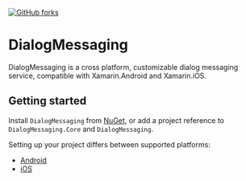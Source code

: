 [![GitHub forks](https://img.shields.io/nuget/dt/DialogMessaging.svg)](https://www.nuget.org/packages/DialogMessaging/)

# DialogMessaging

DialogMessaging is a cross platform, customizable dialog messaging service, compatible with Xamarin.Android and
Xamarin.iOS.

## Getting started

Install `DialogMessaging` from [NuGet](https://www.nuget.org/packages/DialogMessaging/), or add a project reference
to `DialogMessaging.Core` and `DialogMessaging`.

Setting up your project differs between supported platforms:

* [Android](https://github.com/lewisbennett/dialog-messaging/tree/master/src/DialogMessaging/Platforms/Droid)
* [iOS](https://github.com/lewisbennett/dialog-messaging/tree/master/src/DialogMessaging/Platforms/iOS)
